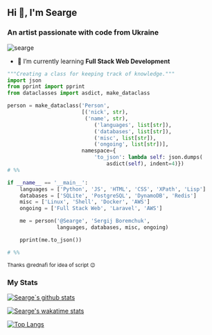 ## Hi 👋, I'm Searge

### An artist passionate with code from Ukraine

<img src="https://komarev.com/ghpvc/?username=searge&label=Profile%20views&color=0e75b6&style=flat" alt="searge" />

- 🌱 I’m currently learning **Full Stack Web Development**

```python
"""Creating a class for keeping track of knowledge."""
import json
from pprint import pprint
from dataclasses import asdict, make_dataclass

person = make_dataclass('Person',
                        [('nick', str),
                         ('name', str),
                            ('languages', list[str]),
                            ('databases', list[str]),
                            ('misc', list[str]),
                            ('ongoing', list[str])],
                        namespace={
                            'to_json': lambda self: json.dumps(
                                asdict(self), indent=4)})
# %%

if __name__ == '__main__':
    languages = ['Python', 'JS', 'HTML', 'CSS', 'XPath', 'Lisp']
    databases = ['SQLite', 'PostgreSQL', 'DynamoDB', 'Redis']
    misc = ['Linux', 'Shell', 'Docker', 'AWS']
    ongoing = ['Full Stack Web', 'Laravel', 'AWS']

    me = person('@Searge', 'Sergij Boremchuk',
                languages, databases, misc, ongoing)

    pprint(me.to_json())

# %%

```
<sub>Thanks @rednafi for idea of script :wink:</sub>

### My Stats

[![Searge`s github stats](https://github-readme-stats.vercel.app/api?username=searge&show_icons=true&)](https://github.com/anuraghazra/github-readme-stats)

[![Searge's wakatime stats](https://github-readme-stats.vercel.app/api/wakatime?username=@Searge&layout=compact)](https://github.com/anuraghazra/github-readme-stats)

[![Top Langs](https://github-readme-stats.vercel.app/api/top-langs/?username=searge&layout=compact)](https://github.com/anuraghazra/github-readme-stats)

